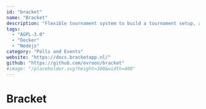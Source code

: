 ```yaml
---
id: "bracket"
name: "Bracket"
description: "Flexible tournament system to build a tournament setup, add teams, schedule matches, keep track of scores and present ranking live to the public."
tags:
  - "AGPL-3.0"
  - "Docker"
  - "Nodejs"
category: "Polls and Events"
website: "https://docs.bracketapp.nl/"
github: "https://github.com/evroon/bracket"
#image: "/placeholder.svg?height=300&width=400"
---
```


# Bracket
